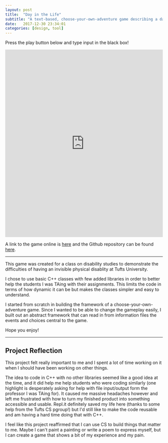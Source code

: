 ```yaml
---
layout: post
title:  "Day in the Life"
subtitle: "A text-based, choose-your-own-adventure game describing a day in in the life of someone with a physical disability. "
date:   2017-12-30 23:34:01
categories: [design, tool]
---
```

Press the play button below and type input in the black box!

<iframe height="600px" width="100%" src="https://repl.it/@samslate/dayinthelife?lite=true" scrolling="no" frameborder="no" allowtransparency="true" allowfullscreen="true" sandbox="allow-forms allow-pointer-lock allow-popups allow-same-origin allow-scripts allow-modals"></iframe>

A link to the game online is [here][play-online] and the Github repository can be found [here][github-repo].

---

This game was created for a class on disability studies to demonstrate the difficulties of having an invisible physical disablity at Tufts University.

I chose to use basic C++ classes with few added libraries in order to better help the students I was TAing with their assignments. This limits the code in terms of how dynamic it can be but makes the classes simpler and easy to understand.

I started from scratch in building the framework of a choose-your-own-adventure game. Since I wanted to be able to change the gameplay easily, I built out an abstract framework that can read in from information files the events and choices central to the game. 

Hope you enjoy!

---

## Project Reflection

This project felt really important to me and I spent a lot of time working on it when I should have been working on other things. 

The idea to code in C++ with no other libraries seemed like a good idea at the time, and it did help me help students who were coding similarly (one highlight is desperately asking for help with file input/output form the professor I was TAing for). It caused me massive headaches however and left me frustrated with how to turn my finished product into something accessible and usable. Repl.it definitely saved my life here (thanks to some help from the Tufts CS pgroup!) but I'd still like to make the code reusable and am having a hard time doing that with C++.

I feel like this project reaffirmed that I can use CS to build things that matter to me. Maybe I can't paint a painting or write a poem to express myself, but I can create a game that shows a bit of my experience and my pain. 


[play-online]:   https://repl.it/@samslate/dayinthelife
[github-repo]:   https://github.com/sam-slate/day-in-the-life
[jekyll-help]: https://github.com/jekyll/jekyll-help
